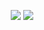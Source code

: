 <p align="center">
  <img src="https://github-readme-stats.vercel.app/api?username=ezep23&show_icons=true&theme=shadow_green"/>
  <img src="https://github-readme-stats.vercel.app/api/top-langs/?username=ezep23&layout=compact"/>
</p>

